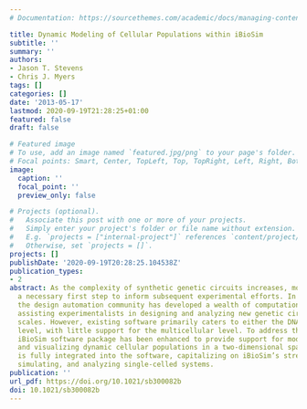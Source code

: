 ```yaml
---
# Documentation: https://sourcethemes.com/academic/docs/managing-content/

title: Dynamic Modeling of Cellular Populations within iBioSim
subtitle: ''
summary: ''
authors:
- Jason T. Stevens
- Chris J. Myers
tags: []
categories: []
date: '2013-05-17'
lastmod: 2020-09-19T21:28:25+01:00
featured: false
draft: false

# Featured image
# To use, add an image named `featured.jpg/png` to your page's folder.
# Focal points: Smart, Center, TopLeft, Top, TopRight, Left, Right, BottomLeft, Bottom, BottomRight.
image:
  caption: ''
  focal_point: ''
  preview_only: false

# Projects (optional).
#   Associate this post with one or more of your projects.
#   Simply enter your project's folder or file name without extension.
#   E.g. `projects = ["internal-project"]` references `content/project/deep-learning/index.md`.
#   Otherwise, set `projects = []`.
projects: []
publishDate: '2020-09-19T20:28:25.104538Z'
publication_types:
- 2
abstract: As the complexity of synthetic genetic circuits increases, modeling is becoming
  a necessary first step to inform subsequent experimental efforts. In recent years,
  the design automation community has developed a wealth of computational tools for
  assisting experimentalists in designing and analyzing new genetic circuits at several
  scales. However, existing software primarily caters to either the DNA- or single-cell
  level, with little support for the multicellular level. To address this need, the
  iBioSim software package has been enhanced to provide support for modeling, simulating,
  and visualizing dynamic cellular populations in a two-dimensional space. This capacity
  is fully integrated into the software, capitalizing on iBioSim’s strengths in modeling,
  simulating, and analyzing single-celled systems.
publication: ''
url_pdf: https://doi.org/10.1021/sb300082b
doi: 10.1021/sb300082b
---
```

